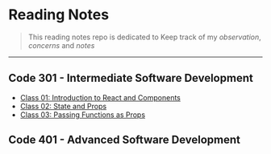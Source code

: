 # **Reading Notes**

> This reading notes repo is dedicated to Keep track of my _observation_, _concerns_ and _notes_

---

## **Code 301 - Intermediate Software Development**

- [Class 01: Introduction to React and Components](./Class01.md)
- [Class 02: State and Props](./Class02.md)
- [Class 03: Passing Functions as Props](./Class03.md)

## **Code 401 - Advanced Software Development**
